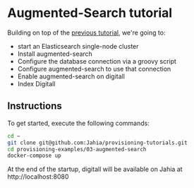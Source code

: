 # Augmented-Search tutorial

Building on top of the [previous tutorial](../02-digitall-mariadb), we're going to:

* start an Elasticsearch single-node cluster
* Install augmented-search
* Configure the database connection via a groovy script
* Configure augmented-search to use that connection
* Enable augmented-search on digitall
* Index Digitall

## Instructions

To get started, execute the following commands:

```bash
cd ~
git clone git@github.com:Jahia/provisioning-tutorials.git
cd provisioning-examples/03-augmented-search
docker-compose up
```

At the end of the startup, digitall will be available on Jahia at http://localhost:8080

